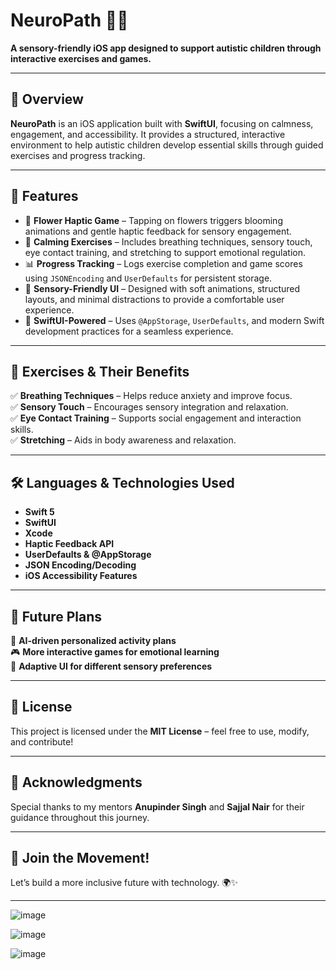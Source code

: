 # NeuroPath 🌿🚀

**A sensory-friendly iOS app designed to support autistic children through interactive exercises and games.**

---

## 🌟 Overview

**NeuroPath** is an iOS application built with **SwiftUI**, focusing on calmness, engagement, and accessibility. It provides a structured, interactive environment to help autistic children develop essential skills through guided exercises and progress tracking.

---

## 🎯 Features

- 🌸 **Flower Haptic Game** – Tapping on flowers triggers blooming animations and gentle haptic feedback for sensory engagement.  
- 🧘 **Calming Exercises** – Includes breathing techniques, sensory touch, eye contact training, and stretching to support emotional regulation.  
- 📊 **Progress Tracking** – Logs exercise completion and game scores using `JSONEncoding` and `UserDefaults` for persistent storage.  
- 🎨 **Sensory-Friendly UI** – Designed with soft animations, structured layouts, and minimal distractions to provide a comfortable user experience.  
- 🔹 **SwiftUI-Powered** – Uses `@AppStorage`, `UserDefaults`, and modern Swift development practices for a seamless experience.  

---

## 🧠 Exercises & Their Benefits

✅ **Breathing Techniques** – Helps reduce anxiety and improve focus.  
✅ **Sensory Touch** – Encourages sensory integration and relaxation.  
✅ **Eye Contact Training** – Supports social engagement and interaction skills.  
✅ **Stretching** – Aids in body awareness and relaxation.  

---

## 🛠️ Languages & Technologies Used

- **Swift 5**
- **SwiftUI**
- **Xcode**
- **Haptic Feedback API**
- **UserDefaults & @AppStorage**
- **JSON Encoding/Decoding**
- **iOS Accessibility Features**

---

## 🔮 Future Plans

🚀 **AI-driven personalized activity plans**  
🎮 **More interactive games for emotional learning**  
📱 **Adaptive UI for different sensory preferences**  

---

## 📜 License

This project is licensed under the **MIT License** – feel free to use, modify, and contribute!

---

## 🙏 Acknowledgments

Special thanks to my mentors **Anupinder Singh** and **Sajjal Nair** for their guidance throughout this journey.

---

## 📢 Join the Movement!

Let’s build a more inclusive future with technology. 🌍✨

---


![image](https://github.com/user-attachments/assets/171cf766-8e2b-4c81-afe7-e067576a3bb5)

![image](https://github.com/user-attachments/assets/2e849ac5-03e0-4c20-8058-f923a34dcbdc)

![image](https://github.com/user-attachments/assets/b1aca246-b78a-4bae-a7cc-4144fa201131)



